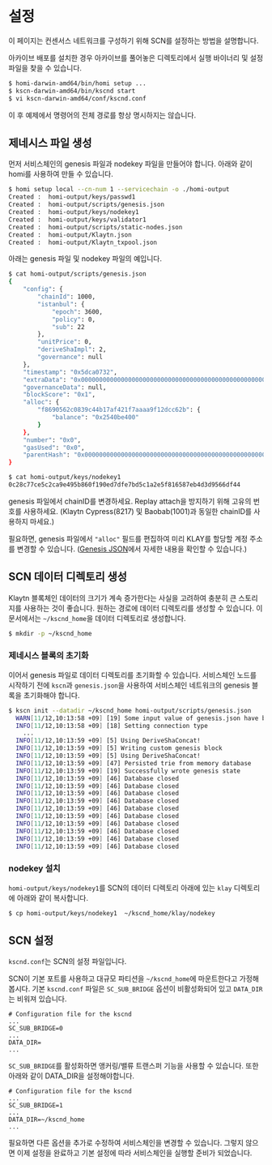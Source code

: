 # 설정<a id="configuration"></a>

이 페이지는 컨센서스 네트워크를 구성하기 위해 SCN를 설정하는 방법을 설명합니다.

아카이브 배포를 설치한 경우 아카이브를 풀어놓은 디렉토리에서 실행 바이너리 및 설정 파일을 찾을 수 있습니다.
```bash
$ homi-darwin-amd64/bin/homi setup ...
$ kscn-darwin-amd64/bin/kscnd start
$ vi kscn-darwin-amd64/conf/kscnd.conf
```

이 후 예제에서 명령어의 전체 경로를 항상 명시하지는 않습니다.

## 제네시스 파일 생성<a id="creation-of-a-genesis-file"></a>

먼저 서비스체인의 genesis 파일과 nodekey 파일을 만들어야 합니다. 아래와 같이 homi를 사용하여 만들 수 있습니다.
```bash
$ homi setup local --cn-num 1 --servicechain -o ./homi-output
Created :  homi-output/keys/passwd1
Created :  homi-output/scripts/genesis.json
Created :  homi-output/keys/nodekey1
Created :  homi-output/keys/validator1
Created :  homi-output/scripts/static-nodes.json
Created :  homi-output/Klaytn.json
Created :  homi-output/Klaytn_txpool.json
```

아래는 genesis 파일 및 nodekey 파일의 예입니다.
```bash
$ cat homi-output/scripts/genesis.json
{
    "config": {
        "chainId": 1000,
        "istanbul": {
            "epoch": 3600,
            "policy": 0,
            "sub": 22
        },
        "unitPrice": 0,
        "deriveShaImpl": 2,
        "governance": null
    },
    "timestamp": "0x5dca0732",
    "extraData": "0x0000000000000000000000000000000000000000000000000000000000000000f85ad594f8690562c0839c44b17af421f7aaaa9f12dcc62bb8410000000000000000000000000000000000000000000000000000000000000000000000000000000000000000000000000000000000000000000000000000000000c0",
    "governanceData": null,
    "blockScore": "0x1",
    "alloc": {
        "f8690562c0839c44b17af421f7aaaa9f12dcc62b": {
            "balance": "0x2540be400"
        }
    },
    "number": "0x0",
    "gasUsed": "0x0",
    "parentHash": "0x0000000000000000000000000000000000000000000000000000000000000000"
}   
```

```bash      
$ cat homi-output/keys/nodekey1                                                                                                                                 
0c28c77ce5c2ca9e495b860f190ed7dfe7bd5c1a2e5f816587eb4d3d9566df44
```

genesis 파일에서 chainID를 변경하세요. Replay attach을 방지하기 위해 고유의 번호를 사용하세요. (Klaytn Cypress(8217) 및 Baobab(1001)과 동일한 chainID를 사용하지 마세요.)

필요하면, genesis 파일에서 `"alloc"` 필드를 편집하여 미리 KLAY를 할당할 계정 주소를 변경할 수 있습니다. ([Genesis JSON](../genesis.md)에서 자세한 내용을 확인할 수 있습니다.)

## SCN 데이터 디렉토리 생성<a id="scn-data-directory-creation"></a>

Klaytn 블록체인 데이터의 크기가 계속 증가한다는 사실을 고려하여 충분히 큰 스토리지를 사용하는 것이 좋습니다. 원하는 경로에 데이터 디렉토리를 생성할 수 있습니다. 이 문서에서는 `~/kscnd_home`을 데이터 디렉토리로 생성합니다.

```bash
$ mkdir -p ~/kscnd_home
```

### 제네시스 블록의 초기화<a id="initialization-of-a-genesis-block"></a>
이어서 genesis 파일로 데이터 디렉토리를 초기화할 수 있습니다. 서비스체인 노드를 시작하기 전에 `kscn`과 `genesis.json`을 사용하여 서비스체인 네트워크의 genesis 블록을 초기화해야 합니다.

```bash
$ kscn init --datadir ~/kscnd_home homi-output/scripts/genesis.json
  WARN[11/12,10:13:58 +09] [19] Some input value of genesis.json have been set to default or changed
  INFO[11/12,10:13:58 +09] [18] Setting connection type                   nodetype=cn conntype=0
    ...
  INFO[11/12,10:13:59 +09] [5] Using DeriveShaConcat!
  INFO[11/12,10:13:59 +09] [5] Writing custom genesis block
  INFO[11/12,10:13:59 +09] [5] Using DeriveShaConcat!
  INFO[11/12,10:13:59 +09] [47] Persisted trie from memory database       updated nodes=1 updated nodes size=80.00B time=304.931µs gcnodes=0 gcsize=0.00B gctime=0s livenodes=1 livesize=0.00B
  INFO[11/12,10:13:59 +09] [19] Successfully wrote genesis state          database=lightchaindata hash=0xc269669079fc8c06ac37435a563b8ed8ef273c1c835f3d823d2e586315319aa8
  INFO[11/12,10:13:59 +09] [46] Database closed                           path=/Users/ethan/kscnd_home/klay/lightchaindata/header
  INFO[11/12,10:13:59 +09] [46] Database closed                           path=/Users/ethan/kscnd_home/klay/lightchaindata/body
  INFO[11/12,10:13:59 +09] [46] Database closed                           path=/Users/ethan/kscnd_home/klay/lightchaindata/receipts
  INFO[11/12,10:13:59 +09] [46] Database closed                           path=/Users/ethan/kscnd_home/klay/lightchaindata/statetrie/0
  INFO[11/12,10:13:59 +09] [46] Database closed                           path=/Users/ethan/kscnd_home/klay/lightchaindata/statetrie/1
  INFO[11/12,10:13:59 +09] [46] Database closed                           path=/Users/ethan/kscnd_home/klay/lightchaindata/statetrie/2
  INFO[11/12,10:13:59 +09] [46] Database closed                           path=/Users/ethan/kscnd_home/klay/lightchaindata/statetrie/3
  INFO[11/12,10:13:59 +09] [46] Database closed                           path=/Users/ethan/kscnd_home/klay/lightchaindata/txlookup
  INFO[11/12,10:13:59 +09] [46] Database closed                           path=/Users/ethan/kscnd_home/klay/lightchaindata/misc
  INFO[11/12,10:13:59 +09] [46] Database closed                           path=/Users/ethan/kscnd_home/klay/lightchaindata/bridgeservice
```

### nodekey 설치<a id="install_nodekey"></a>
`homi-output/keys/nodekey1`를 SCN의 데이터 디렉토리 아래에 있는 `klay` 디렉토리에 아래와 같이 복사합니다.

```bash
$ cp homi-output/keys/nodekey1  ~/kscnd_home/klay/nodekey
```

## SCN 설정 <a id="configuration-of-the-scn"></a>

`kscnd.conf`는 SCN의 설정 파일입니다.

SCN이 기본 포트를 사용하고 대규모 파티션을 `~/kscnd_home`에 마운트한다고 가정해 봅시다. 기본 `kscnd.conf` 파일은 `SC_SUB_BRIDGE` 옵션이 비활성화되어 있고 `DATA_DIR`는 비워져 있습니다.
```
# Configuration file for the kscnd
...
SC_SUB_BRIDGE=0
...
DATA_DIR=
...
```

`SC_SUB_BRIDGE`를 활성화하면 앵커링/밸류 트랜스퍼 기능을 사용할 수 있습니다. 또한 아래와 같이 DATA_DIR을 설정해야합니다.

```
# Configuration file for the kscnd
...
SC_SUB_BRIDGE=1
...
DATA_DIR=~/kscnd_home
...
```

필요하면 다른 옵션을 추가로 수정하여 서비스체인을 변경할 수 있습니다. 그렇지 않으면 이제 설정을 완료하고 기본 설정에 따라 서비스체인을 실행할 준비가 되었습니다.


